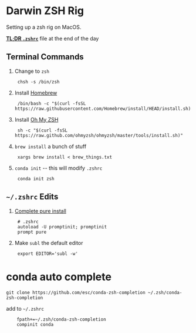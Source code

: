 Darwin ZSH Rig
==============

Setting up a zsh rig on MacOS. 

**[TL;DR `.zshrc`](home/.zshrc)** file at the end of the day


Terminal Commands
-----------------

1. Change to `zsh`

        chsh -s /bin/zsh

1. Install [Homebrew](https://brew.sh)

        /bin/bash -c "$(curl -fsSL https://raw.githubusercontent.com/Homebrew/install/HEAD/install.sh)"

1. Install [Oh My ZSH](https://ohmyz.sh)

        sh -c "$(curl -fsSL https://raw.github.com/ohmyzsh/ohmyzsh/master/tools/install.sh)"

1. `brew install` a bunch of stuff

        xargs brew install < brew_things.txt

1. `conda init` -- this will modify `.zshrc`

        conda init zsh


`~/.zshrc` Edits
----------------

1. [Complete pure install](https://github.com/sindresorhus/pure#getting-started)

        # .zshrc
        autoload -U promptinit; promptinit
        prompt pure

1. Make `subl` the default editor

        export EDITOR='subl -w'


conda auto complete
===================

```shell
git clone https://github.com/esc/conda-zsh-completion ~/.zsh/conda-zsh-completion
```


add to `~/.zshrc`

        fpath+=~/.zsh/conda-zsh-completion
        compinit conda


